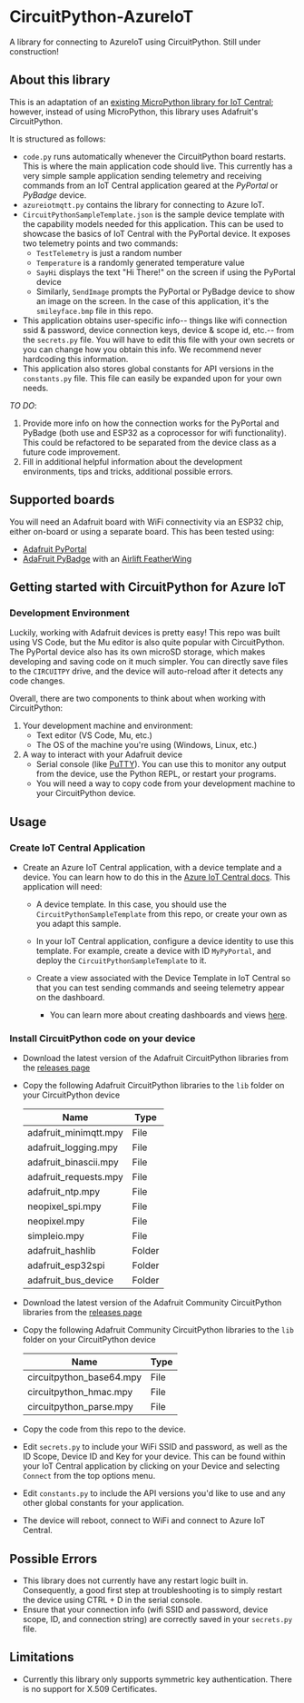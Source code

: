 # CircuitPython-AzureIoT

A library for connecting to AzureIoT using CircuitPython. Still under construction!

## About this library

This is an adaptation of an [existing MicroPython library for IoT Central](https://github.com/obastemur/iot_client); however, instead of using MicroPython, this library uses Adafruit's CircuitPython.

It is structured as follows:

- `code.py` runs automatically whenever the CircuitPython board restarts. This is where the main application code should live. This currently has a very simple sample application sending telemetry and receiving commands from an IoT Central application geared at the *PyPortal* or *PyBadge* device. 
- `azureiotmqtt.py` contains the library for connecting to Azure IoT.
- `CircuitPythonSampleTemplate.json` is the sample device template with the capability models needed for this application. This can be used to showcase the basics of IoT Central with the PyPortal device. It exposes two telemetry points and two commands:
  - `TestTelemetry` is just a random number
  - `Temperature` is a randomly generated temperature value
  - `SayHi` displays the text "Hi There!" on the screen if using the PyPortal device
  - Similarly, `SendImage` prompts the PyPortal or PyBadge device to show an image on the screen. In the case of this application, it's the `smileyface.bmp` file in this repo.
- This application obtains user-specific info-- things like wifi connection ssid & password, device connection keys, device & scope id, etc.-- from the `secrets.py` file. You will have to edit this file with your own secrets or you can change how you obtain this info. We recommend never hardcoding this information.
- This application also stores global constants for API versions in the `constants.py` file. This file can easily be expanded upon for your own needs.

*TO DO*:

1. Provide more info on how the connection works for the PyPortal and PyBadge (both use and ESP32 as a coprocessor for wifi functionality). This could be refactored to be separated from the device class as a future code improvement.
1. Fill in additional helpful information about the development environments, tips and tricks, additional possible errors.

## Supported boards

You will need an Adafruit board with WiFi connectivity via an ESP32 chip, either on-board or using a separate board. This has been tested using:

- [Adafruit PyPortal](https://www.adafruit.com/product/4116)
- [AdaFruit PyBadge](https://www.adafruit.com/product/4200) with an [Airlift FeatherWing](https://www.adafruit.com/product/4264)

## Getting started with CircuitPython for Azure IoT

### Development Environment

Luckily, working with Adafruit devices is pretty easy! This repo was built using VS Code, but the Mu editor is also quite popular with CircuitPython. The PyPortal device also has its own microSD storage, which makes developing and saving code on it much simpler. You can directly save files to the `CIRCUITPY` drive, and the device will auto-reload after it detects any code changes.

Overall, there are two components to think about when working with CircuitPython:

1) Your development machine and environment:
    - Text editor (VS Code, Mu, etc.)
    - The OS of the machine you're using (Windows, Linux, etc.)
2) A way to interact with your Adafruit device
    - Serial console (like [PuTTY](https://putty.org/)). You can use this to monitor any output from the device, use the Python REPL, or restart your programs.  
    - You will need a way to copy code from your development machine to your CircuitPython device.

## Usage

### Create IoT Central Application

- Create an Azure IoT Central application, with a device template and a device. You can learn how to do this in the [Azure IoT Central docs](https://docs.microsoft.com/azure/iot-central/core/quick-deploy-iot-central/?WT.mc_id=iotc_circuitpython-github-jabenn). This application will need:

  - A device template. In this case, you should use the  `CircuitPythonSampleTemplate` from this repo, or create your own as you adapt this sample.

  - In your IoT Central application, configure a device identity to use this template. For example, create a device with ID `MyPyPortal`, and deploy the `CircuitPythonSampleTemplate` to it.

  - Create a view associated with the Device Template in IoT Central so that you can test sending commands and seeing telemetry appear on the dashboard.
    - You can learn more about creating dashboards and views [here](https://docs.microsoft.com/azure/iot-central/core/howto-add-tiles-to-your-dashboard).

### Install CircuitPython code on your device

- Download the latest version of the Adafruit CircuitPython libraries from the [releases page](https://github.com/adafruit/Adafruit_CircuitPython_Bundle/releases)

- Copy the following Adafruit CircuitPython libraries to the `lib` folder on your CircuitPython device

    | Name                  | Type   |
    | --------------------- | ------ |
    | adafruit_minimqtt.mpy | File   |
    | adafruit_logging.mpy  | File   |
    | adafruit_binascii.mpy | File   |
    | adafruit_requests.mpy | File   |
    | adafruit_ntp.mpy      | File   |
    | neopixel_spi.mpy      | File   |
    | neopixel.mpy          | File   |
    | simpleio.mpy          | File   |
    | adafruit_hashlib      | Folder |
    | adafruit_esp32spi     | Folder |
    | adafruit_bus_device   | Folder |

- Download the latest version of the Adafruit Community CircuitPython libraries from the [releases page](https://github.com/adafruit/CircuitPython_Community_Bundle/releases)

- Copy the following Adafruit Community CircuitPython libraries to the `lib` folder on your CircuitPython device

    | Name                     | Type   |
    | ------------------------ | ------ |
    | circuitpython_base64.mpy | File   |
    | circuitpython_hmac.mpy   | File   |
    | circuitpython_parse.mpy  | File   |

- Copy the code from this repo to the device.

- Edit `secrets.py` to include your WiFi SSID and password, as well as the ID Scope, Device ID and Key for your device. This can be found within your IoT Central application by clicking on your Device and selecting `Connect` from the top options menu.

- Edit `constants.py` to include the API versions you'd like to use and any other global constants for your application.

- The device will reboot, connect to WiFi and connect to Azure IoT Central.

## Possible Errors

- This library does not currently have any restart logic built in. Consequently, a good first step at troubleshooting is to simply restart the device using CTRL + D in the serial console.
- Ensure that your connection info (wifi SSID and password, device scope, ID, and connection string) are correctly saved in your `secrets.py` file.

## Limitations

- Currently this library only supports symmetric key authentication. There is no support for X.509 Certificates.
